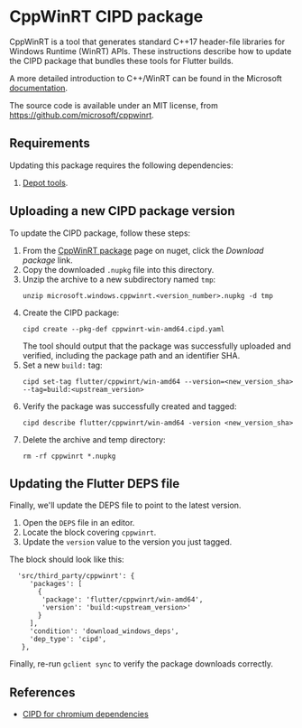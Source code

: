 # CppWinRT CIPD package

CppWinRT is a tool that generates standard C++17 header-file libraries
for Windows Runtime (WinRT) APIs. These instructions describe how to
update the CIPD package that bundles these tools for Flutter builds.

A more detailed introduction to C++/WinRT can be found in the Microsoft
[documentation](https://docs.microsoft.com/en-us/windows/uwp/cpp-and-winrt-apis/).

The source code is available under an MIT license, from
https://github.com/microsoft/cppwinrt.


## Requirements

Updating this package requires the following dependencies:

1. [Depot tools](http://commondatastorage.googleapis.com/chrome-infra-docs/flat/depot_tools/docs/html/depot_tools_tutorial.html#_setting_up).


## Uploading a new CIPD package version

To update the CIPD package, follow these steps:

1. From the [CppWinRT package](https://www.nuget.org/packages/Microsoft.Windows.CppWinRT/)
   page on nuget, click the _Download package_ link.
2. Copy the downloaded `.nupkg` file into this directory.
3. Unzip the archive to a new subdirectory named `tmp`:
   ```
   unzip microsoft.windows.cppwinrt.<version_number>.nupkg -d tmp
   ```
4. Create the CIPD package:
   ```
   cipd create --pkg-def cppwinrt-win-amd64.cipd.yaml
   ```
   The tool should output that the package was successfully uploaded and
   verified, including the package path and an identifier SHA.
5. Set a new `build:` tag:
   ```
   cipd set-tag flutter/cppwinrt/win-amd64 --version=<new_version_sha> --tag=build:<upstream_version>
   ```
6. Verify the package was successfully created and tagged:
   ```
   cipd describe flutter/cppwinrt/win-amd64 -version <new_version_sha>
   ```
7. Delete the archive and temp directory:
   ```
   rm -rf cppwinrt *.nupkg
   ```


## Updating the Flutter DEPS file

Finally, we'll update the DEPS file to point to the latest version.

1. Open the `DEPS` file in an editor.
2. Locate the block covering `cppwinrt`.
3. Update the `version` value to the version you just tagged.

The block should look like this:
```
  'src/third_party/cppwinrt': {
     'packages': [
       {
        'package': 'flutter/cppwinrt/win-amd64',
        'version': 'build:<upstream_version>'
       }
     ],
     'condition': 'download_windows_deps',
     'dep_type': 'cipd',
   },
```

Finally, re-run `gclient sync` to verify the package downloads
correctly.


## References

* [CIPD for chromium dependencies](https://chromium.googlesource.com/chromium/src/+/67.0.3396.74/docs/cipd.md)

